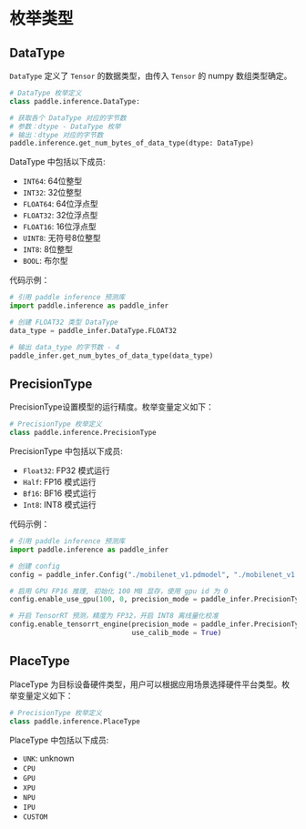 # 枚举类型

## DataType

`DataType` 定义了 `Tensor` 的数据类型，由传入 `Tensor` 的 numpy 数组类型确定。

```python
# DataType 枚举定义
class paddle.inference.DataType:

# 获取各个 DataType 对应的字节数
# 参数：dtype - DataType 枚举
# 输出：dtype 对应的字节数
paddle.inference.get_num_bytes_of_data_type(dtype: DataType)
```

DataType 中包括以下成员:

* `INT64`: 64位整型
* `INT32`: 32位整型
* `FLOAT64`: 64位浮点型
* `FLOAT32`: 32位浮点型
* `FLOAT16`: 16位浮点型
* `UINT8`: 无符号8位整型
* `INT8`: 8位整型
* `BOOL`: 布尔型

代码示例：

```python
# 引用 paddle inference 预测库
import paddle.inference as paddle_infer

# 创建 FLOAT32 类型 DataType
data_type = paddle_infer.DataType.FLOAT32

# 输出 data_type 的字节数 - 4
paddle_infer.get_num_bytes_of_data_type(data_type)
```

## PrecisionType

PrecisionType设置模型的运行精度。枚举变量定义如下：

```python
# PrecisionType 枚举定义
class paddle.inference.PrecisionType
```

PrecisionType 中包括以下成员:

* `Float32`: FP32 模式运行
* `Half`: FP16 模式运行
* `Bf16`: BF16 模式运行
* `Int8`: INT8 模式运行

代码示例：

```python
# 引用 paddle inference 预测库
import paddle.inference as paddle_infer

# 创建 config
config = paddle_infer.Config("./mobilenet_v1.pdmodel", "./mobilenet_v1.pdiparams")

# 启用 GPU FP16 推理, 初始化 100 MB 显存，使用 gpu id 为 0
config.enable_use_gpu(100, 0, precision_mode = paddle_infer.PrecisionType.Half)

# 开启 TensorRT 预测，精度为 FP32，开启 INT8 离线量化校准
config.enable_tensorrt_engine(precision_mode = paddle_infer.PrecisionType.Float32,
                              use_calib_mode = True)
```

## PlaceType

PlaceType 为目标设备硬件类型，用户可以根据应用场景选择硬件平台类型。枚举变量定义如下：

```python
# PrecisionType 枚举定义
class paddle.inference.PlaceType
```

PlaceType 中包括以下成员:

* `UNK`: unknown
* `CPU`
* `GPU`
* `XPU`
* `NPU`
* `IPU`
* `CUSTOM`